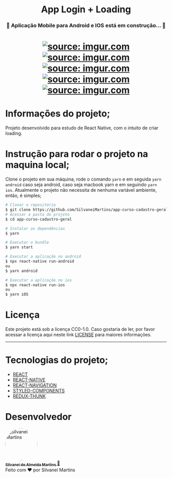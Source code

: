 <h1 align="center">
   App Login + Loading
</h1>

<h3 align="center">
	🚧  Aplicação Mobile para Android e IOS está em construção...  🚧
</h3>

<h1 align="center">
    <a href="https://imgur.com/g4VnNzU"><img src="https://i.imgur.com/g4VnNzU.png" title="source: imgur.com" /></a>
    <br />
    <a href="https://imgur.com/AIBPJZd"><img src="https://i.imgur.com/AIBPJZd.png" title="source: imgur.com" /></a>
    <br />
    <a href="https://imgur.com/yhOfCsf"><img src="https://i.imgur.com/yhOfCsf.png" title="source: imgur.com" /></a>
    <br />
    <a href="https://imgur.com/1RtJObN"><img src="https://i.imgur.com/1RtJObN.png" title="source: imgur.com" /></a>
    <br />
    <a href="https://imgur.com/N2K6gHW"><img src="https://i.imgur.com/N2K6gHW.png" title="source: imgur.com" /></a>
</h1>

# Informações do projeto;

Projeto desenvolvido para estudo de React Native, com o intuito de criar loading.

# Instrução para rodar o projeto na maquina local;

Clone o projeto em sua máquina, rode o comando `yarn` e em seguida `yarn android` caso seja android, caso seja macbook yarn e em seguindo `yarn ios`. Atualmente o projeto não necessita de nenhuma variável ambiente, então, é simples;

```bash
# Clonar o repositório
$ git clone https://github.com/SilvaneiMartins/app-curso-cadastro-geral
# Acessar a pasta do projeto
$ cd app-curso-cadastro-geral

# Instalar as dependências
$ yarn

# Executar o bundle
$ yarn start

# Executar a aplicação no android
$ npx react-native run-android
ou
$ yarn android

# Executar a aplicação no ios
$ npx react-native run-ios
ou
$ yarn iOS
```

# Licença

Este projeto está sob a licença CC0-1.0. Caso gostaria de ler, por favor acessar a licença aqui neste link [LICENSE](https://github.com/SilvaneiMartins/app-curso-cadastro-geral/blob/master/LICENSE) para maiores informações.

---

# Tecnologias do projeto;

-   [REACT](https://pt-br.reactjs.org)
-   [REACT-NATIVE](https://reactnative.dev/)
-   [REACT-NAVIGATION](https://reactnavigation.org/)
-   [STYLED-COMPONENTS](https://styled-components.com)
-   [REDUX-THUNK](https://github.com/reduxjs/redux-thunk)

# Desenvolvedor

<a href="https://github.com/SilvaneiMartins">
    <img
        width="100px;"
        alt="Silvanei Martins"
        style="border-radius:50%"
        src="https://github.com/SilvaneiMartins.png"
    />
    <br />
    <sub>
        <b>Silvanei de Almeida Martins</b>
    </sub>
</a>
    <a href="https://github.com/SilvaneiMartins" title="Silvanei martins" >🚀
</a>
<br />
Feito com ❤️ por Silvanei Martins
